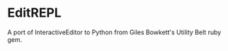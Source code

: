 EditREPL
========

A port of InteractiveEditor to Python from Giles Bowkett's Utility Belt ruby gem.